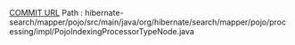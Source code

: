 [COMMIT URL](https://github.com/hibernate/hibernate-search/commit/ff7b931fed380e43a9c87b2d7ab533526610938f)
Path : hibernate-search/mapper/pojo/src/main/java/org/hibernate/search/mapper/pojo/processing/impl/PojoIndexingProcessorTypeNode.java